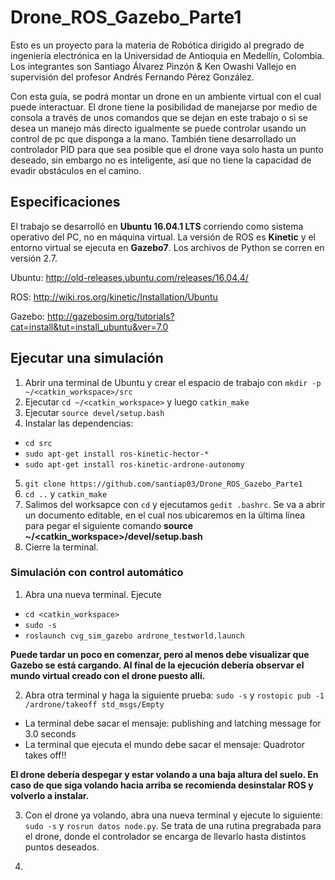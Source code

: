# Drone_ROS_Gazebo_Parte1
Esto es un proyecto para la materia de Robótica dirigido al pregrado de ingeniería electrónica en la Universidad de Antioquia
en Medellín, Colombia. Los integrantes son Santiago Álvarez Pinzón & Ken Owashi Vallejo en supervisión del profesor Andrés
Fernando Pérez González.

Con esta guía, se podrá montar un drone en un ambiente virtual con el cual puede interactuar. El drone tiene la posibilidad
de manejarse por medio de consola a través de unos comandos que se dejan en este trabajo o si se desea un manejo más directo
igualmente se puede controlar usando un control de pc que disponga a la mano. También tiene desarrollado un controlador PID 
para que sea posible que el drone vaya solo hasta un punto deseado, sin embargo no es inteligente, así que no tiene la 
capacidad de evadir obstáculos en el camino. 

## Especificaciones
El trabajo se desarrolló en **Ubuntu 16.04.1 LTS** corriendo como sistema operativo del PC, no en máquina virtual. La versión de
ROS es **Kinetic** y el entorno virtual se ejecuta en **Gazebo7**. Los archivos de Python se corren en versión 2.7.

Ubuntu: http://old-releases.ubuntu.com/releases/16.04.4/

ROS: http://wiki.ros.org/kinetic/Installation/Ubuntu

Gazebo: http://gazebosim.org/tutorials?cat=install&tut=install_ubuntu&ver=7.0

## Ejecutar una simulación
1. Abrir una terminal de Ubuntu y crear el espacio de trabajo con `mkdir -p ~/<catkin_workspace>/src`
2. Ejecutar `cd ~/<catkin_workspace>` y luego `catkin_make`
3. Ejecutar `source devel/setup.bash`
4. Instalar las dependencias:
 * `cd src`
 * `sudo apt-get install ros-kinetic-hector-*`
 * `sudo apt-get install ros-kinetic-ardrone-autonomy`
5. `git clone https://github.com/santiap03/Drone_ROS_Gazebo_Parte1`
6. `cd ..` y `catkin_make`
7. Salimos del worksapce con `cd` y ejecutamos `gedit .bashrc`. Se va a abrir un documento editable, en el cual nos ubicaremos en la última línea para pegar el siguiente comando **source ~/<catkin_workspace>/devel/setup.bash**
8. Cierre la terminal.

### Simulación con control automático
1. Abra una nueva terminal. Ejecute 
 * `cd <catkin_workspace>`
 * `sudo -s`
 * `roslaunch cvg_sim_gazebo ardrone_testworld.launch`

**Puede tardar un poco en comenzar, pero al menos debe visualizar que Gazebo se está cargando. Al final de la ejecución
debería observar el mundo virtual creado con el drone puesto allí.**

2. Abra otra terminal y haga la siguiente prueba: `sudo -s` y `rostopic pub -1 /ardrone/takeoff std_msgs/Empty`

  * La terminal debe sacar el mensaje: publishing and latching message for 3.0 seconds
  * La terminal que ejecuta el mundo debe sacar el mensaje: Quadrotor takes off!!

**El drone debería despegar y estar volando a una baja altura del suelo. En caso de que siga volando hacia arriba se recomienda desinstalar ROS y volverlo a instalar.**

3. Con el drone ya volando, abra una nueva terminal y ejecute lo siguiente: `sudo -s` y `rosrun datos node.py`. Se trata de una rutina pregrabada para el drone, donde el controlador se encarga de llevarlo hasta distintos puntos deseados.

4. 
